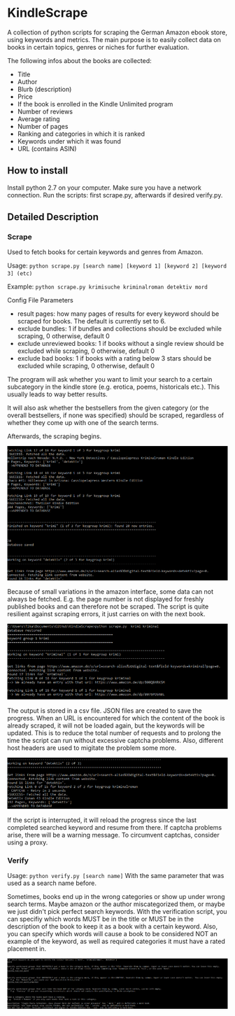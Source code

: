 # KindleScrape
A collection of python scripts for scraping the German Amazon ebook store, using keywords and metrics. The main purpose is to easily collect data on books in certain topics, genres or niches for further evaluation. 

The following infos about the books are collected:
* Title
* Author 
* Blurb (description) 
* Price 
* If the book is enrolled in the Kindle Unlimited program 
* Number of reviews 
* Average rating 
* Number of pages 
* Ranking and categories in which it is ranked 
* Keywords under which it was found 
* URL (contains ASIN)

## How to install

Install python 2.7 on your computer. Make sure you have a network connection. Run the scripts: first scrape.py, afterwards if desired verify.py.


## Detailed Description

### Scrape

Used to fetch books for certain keywords and genres from Amazon.

Usage: `python scrape.py [search name] [keyword 1] [keyword 2] [keyword 3] (etc)`

Example: `python scrape.py krimisuche kriminalroman detektiv mord`

Config File Parameters
* result pages: how many pages of results for every keyword should be scraped for books. The default is currently set to 6.
* exclude bundles: 1 if bundles and collections should be excluded while scraping, 0 otherwise, default 0
* exclude unreviewed books: 1 if books without a single review should be excluded while scraping, 0 otherwise, default 0
* exclude bad books: 1 if books with a rating below 3 stars should be excluded while scraping, 0 otherwise, default 0

The program will ask whether you want to limit your search to a certain subcategory in the kindle store (e.g. erotica, poems, historicals etc.). This usually leads to way better results.

It will also ask whether the bestsellers from the given category (or the overall bestsellers, if none was specified) should be scraped, regardless of whether they come up with one of the search terms.

Afterwards, the scraping begins.

![example 1](https://github.com/LauraWartschinski/KindleScrape/blob/master/example.png)

Because of small variations in the amazon interface, some data can not always be fetched. E.g. the page number is not displayed for freshly published books and can therefore not be scraped. The script is quite resilient against scraping errors, it just carries on with the next book.


![example 2](https://github.com/LauraWartschinski/KindleScrape/blob/master/example2.png)

The output is stored in a csv file. JSON files are created to save the progress. When an URL is encountered for which the content of the book is already scraped, it will not be loaded again, but the keywords will be updated. This is to reduce the total number of requests and to prolong the time the script can run without excessive captcha problems. Also, different host headers are used to migitate the problem some more.


![example 3](https://github.com/LauraWartschinski/KindleScrape/blob/master/example3.png)

If the script is interrupted, it will reload the progress since the last completed searched keyword and resume from there. If captcha problems arise, there will be a warning message. To circumvent captchas, consider using a proxy.



### Verify

Usage: `python verify.py [search name]`
With the same parameter that was used as a search name before.

Sometimes, books end up in the wrong categories or show up under wrong search terms. Maybe amazon or the author miscategorized them, or maybe we just didn't pick perfect search keywords. With the verification script, you can specifiy which words MUST be in the title or MUST be in the description of the book to keep it as a book with a certain keyword. Also, you can specify which words will cause a book to be considered NOT an example of the keyword, as well as required categories it must have a rated placement in.


![example 4](https://github.com/LauraWartschinski/KindleScrape/blob/master/example4.png)

